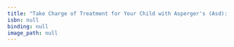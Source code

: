 ```yaml
---
title: "Take Charge of Treatment for Your Child with Asperger's (Asd): Create a Personalized Guide to Success for Home, School, and the Community"
isbn: null
binding: null
image_path: null
---
```

